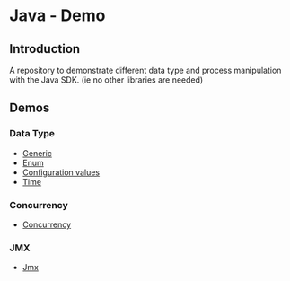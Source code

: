 # Java - Demo

## Introduction
A repository to demonstrate different data type and process manipulation with the Java SDK. (ie no other libraries are 
needed)

  
## Demos

### Data Type

  * [Generic](src/Generic)
  * [Enum](src/Enum)
  * [Configuration values](src/Config)
  * [Time](src/Time)

### Concurrency

  * [Concurrency](src/Concurrency)

### JMX

  * [Jmx](src/Jmx)

  
